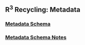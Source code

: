 ## R<sup>3</sup> Recycling: Metadata
  ### [Metadata Schema](metadata/metadataSchema.md)
  ### [Metadata Schema Notes](metadata/metadataSchemaNotes.md)
